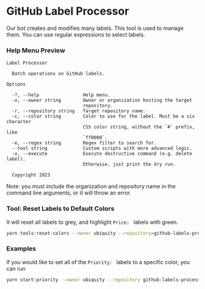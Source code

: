 # GitHub Label Processor

Our bot creates and modifies many labels. This tool is used to manage them. You can use regular expressions to select labels.

### Help Menu Preview

```log
Label Processor

  Batch operations on GitHub labels.

Options

  -?, --help                Help menu.
  -o, --owner string        Owner or organization hosting the target
                            repository.
  -r, --repository string   Target repository name.
  -c, --color string        Color to use for the label. Must be a six character
                            CSS color string, without the `#` prefix, like
                            `ff0000`.
  -e, --regex string        Regex filter to search for.
  --tool string             Custom scripts with more advanced logic.
  -x, --execute             Execute destructive command (e.g. delete label).
                            Otherwise, just print the dry run.

  Copyright 2023
```

Note: you must include the organization and repository name in the command line arguments, or it will throw an error.

### Tool: Reset Labels to Default Colors

It will reset all labels to grey, and highlight `Price: ` labels with green.

```sh
yarn tools:reset-colors --owner ubiquity --repository=github-labels-processor
```

### Examples

If you would like to set all of the `Priority: ` labels to a specific color, you can run

```sh
yarn start:priority --owner ubiquity --repository github-labels-processor --color=000000
```
